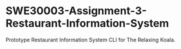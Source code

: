 # SWE30003-Assignment-3-Restaurant-Information-System
Prototype Restaurant Information System CLI for The Relaxing Koala.
